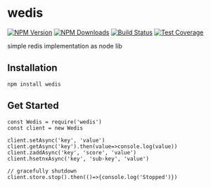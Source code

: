 # wedis
[![NPM Version][npm-image]][npm-url]
[![NPM Downloads][downloads-image]][downloads-url]
[![Build Status][travis-image]][travis-url]
[![Test Coverage][coveralls-image]][coveralls-url]

simple redis implementation as node lib

## Installation
```
npm install wedis
```

## Get Started
```
const Wedis = require('wedis')
const client = new Wedis

client.setAsync('key', 'value')
client.getAsync('key').then(value=>console.log(value))
client.zaddAsync('key', 'score', 'value')
client.hsetnxAsync('key', 'sub-key', 'value')

// gracefully shutdown
client.store.stop().then(()=>{console.log('Stopped')})
```


[npm-image]: https://img.shields.io/npm/v/wedis.svg
[npm-url]: https://npmjs.org/package/wedis
[travis-image]: https://img.shields.io/travis/devfans/wedis/master.svg
[travis-url]: https://travis-ci.org/devfans/wedis
[coveralls-image]: https://img.shields.io/coveralls/devfans/wedis/master.svg
[coveralls-url]: https://coveralls.io/r/devfans/wedis?branch=master
[downloads-image]: https://img.shields.io/npm/dm/wedis.svg
[downloads-url]: https://npmjs.org/package/wedis

